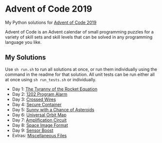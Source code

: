 # Advent of Code 2019

My Python solutions for [Advent of Code 2019](https://adventofcode.com/2019)

Advent of Code is an Advent calendar of small programming puzzles for a variety of
skill sets and skill levels that can be solved in any programming language you like.

## My Solutions

Use `sh run.sh` to run all solutions at once, or run them individually using the
command in the readme for that solution. All unit tests can be run either all at
once using `sh run_tests.sh` or individually.

- Day 1: [The Tyranny of the Rocket Equation](day01)
- Day 2: [1202 Program Alarm](day02)
- Day 3: [Crossed Wires](day03)
- Day 4: [Secure Container](day04)
- Day 5: [Sunny with a Chance of Asteroids](day05)
- Day 6: [Universal Orbit Map](day06)
- Day 7: [Amplification Circuit](day07)
- Day 8: [Space Image Format](day08)
- Day 9: [Sensor Boost](day09)
- Extras: [Miscellaneous Files](extras)
